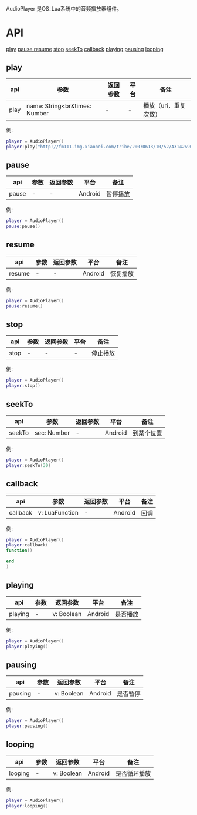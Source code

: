 AudioPlayer 是OS_Lua系统中的音频播放器组件。


# API
[play](#play)
[pause ](#pause )
[resume](#resume)
[stop](#stop)
[seekTo](#seekTo)
[callback](#callback)
[playing](#playing)
[pausing](#pausing)
[looping](#looping)


## play
| api  |参数   |返回参数   |平台   |备注|
| ------------ | ------------ | ------------ | ------------ | ------------ |
|   play     |  name: String<br&times: Number    |   -  |  -    |   播放（uri，重复次数）    |

例:
```lua
player = AudioPlayer()
player:play("http://fm111.img.xiaonei.com/tribe/20070613/10/52/A314269027058MUS.mp3")
```

## pause
| api  |参数   |返回参数   |平台   |备注|
| ------------ | ------------ | ------------ | ------------ |------------ |
|    pause    |  -    |   -  |  Android    |    暂停播放   |

例:
```lua
player = AudioPlayer()
pause:pause()
```


## resume
| api  |参数   |返回参数   |平台   |备注|
| ------------ | ------------ | ------------ | ------------ |------------ |
|   resume     |  -    |   -  |  Android    |   恢复播放    |

例:
```lua
player = AudioPlayer()
pause:resume()
```


## stop
| api  |参数   |返回参数   |平台   |备注|
| ------------ | ------------ | ------------ | ------------ |------------ |
|    stop    |  -    |   -  |  -    |   停止播放    |

例:
```lua
player = AudioPlayer()
player:stop()
```


## seekTo
| api  |参数   |返回参数   |平台   |备注|
| ------------ | ------------ | ------------ | ------------ |------------ |
|   seekTo     |  sec: Number    |   -  |  Android    |   到某个位置    |

例:
```lua
player = AudioPlayer()
player:seekTo(30)
```


## callback
| api  |参数   |返回参数   |平台   |备注|
| ------------ | ------------ | ------------ | ------------ |------------ |
|   callback     |  v: LuaFunction    |   -  |  Android    |    回调   |

例:
```lua
player = AudioPlayer()
player:callback(
function()

end
)
```


## playing
| api  |参数   |返回参数   |平台   |备注|
| ------------ | ------------ | ------------ | ------------ |------------ |
|   playing     |  -    |   v: Boolean  |  Android    |  是否播放     |

例:
```lua
player = AudioPlayer()
player:playing()
```


## pausing
| api  |参数   |返回参数   |平台   |备注|
| ------------ | ------------ | ------------ | ------------ |------------ |
|   pausing     |  -    |   v: Boolean  |  Android    |  是否暂停     |

例:
```lua
player = AudioPlayer()
player:pausing()
```

## looping
| api  |参数   |返回参数   |平台   |备注|
| ------------ | ------------ | ------------ | ------------ |------------ |
|   looping     |  -    |   v: Boolean  |  Android    |    是否循环播放   |

例:
```lua
player = AudioPlayer()
player:looping()
```



